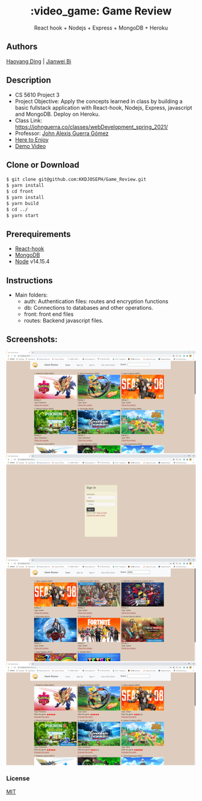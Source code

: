 <h1 align="center">
:video_game: Game Review
</h1>
<p align="center">
React hook + Nodejs + Express + MongoDB + Heroku
</p>

## Authors
[Haoyang Ding](https://github.com/KKDJOSEPH) | [Jianwei Bi](https://github.com/jianweibi) 

## Description
- CS 5610 Project 3
- Project Objective: Apply the concepts learned in class by building a basic fullstack application with React-hook, Nodejs, Express, javascript and MongoDB. Deploy on Heroku.
- Class Link: https://johnguerra.co/classes/webDevelopment_spring_2021/
- Professor: <a href="https://johnguerra.co/"> John Alexis Guerra Gómez </a>
- <a href="https://gamereviewwithkkd.herokuapp.com/"> Here to Enjoy </a>
- <a href="https://www.youtube.com/watch?v=Re4CF1S1yOk"> Demo Video </a>

## Clone or Download
```terminal
$ git clone git@github.com:KKDJOSEPH/Game_Review.git
$ yarn install
$ cd front
$ yarn install
$ yarn build
$ cd ../
$ yarn start
```

## Prerequirements
- [React-hook](https://reactjs.org/docs/hooks-intro.html)
- [MongoDB](https://www.mongodb.com/3)
- [Node](https://nodejs.org/en/download/) v14.15.4

## Instructions
- Main folders:
  * auth: Authentication files: routes and encryption functions
  * db: Connections to databases and other operations.
  * front: front end files
  * routes: Backend javascript files.

## Screenshots:
![](Screenshots/mainpage.png)
![](Screenshots/signin.png)
![](Screenshots/search.png)
![](Screenshots/rating.png)

### License
[MIT]()



